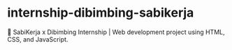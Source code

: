 # internship-dibimbing-sabikerja
💼 SabiKerja x Dibimbing Internship | Web development project using HTML, CSS, and JavaScript.
